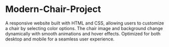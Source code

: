 # Modern-Chair-Project
A responsive website built with HTML and CSS, allowing users to customize a chair by selecting color options. The chair image and background change dynamically with smooth animations and hover effects. Optimized for both desktop and mobile for a seamless user experience.

